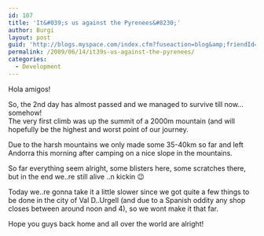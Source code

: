 ```yaml
---
id: 107
title: 'It&#039;s us against the Pyrenees&#8230;'
author: Burgi
layout: post
guid: 'http://blogs.myspace.com/index.cfm?fuseaction=blog&amp;friendId=11116526'
permalink: /2009/06/14/it39s-us-against-the-pyrenees/
categories:
  - Development
---
```



Hola amigos!

So, the 2nd day has almost passed and we managed to survive till now&#8230; somehow!  
The very first climb was up the summit of a 2000m mountain (and will hopefully be the highest and worst point of our journey.

Due to the harsh mountains we only made some 35-40km so far and left Andorra this morning after camping on a nice slope in the mountains.

So far everything seem alright, some blisters here, some scratches there, but in the end we..re still alive ..n kickin 😉

Today we..re gonna take it a little slower since we got quite a few things to be done in the city of Val D..Urgell (and due to a Spanish oddity any shop closes between around noon and 4), so we wont make it that far.

Hope you guys back home and all over the world are alright!


